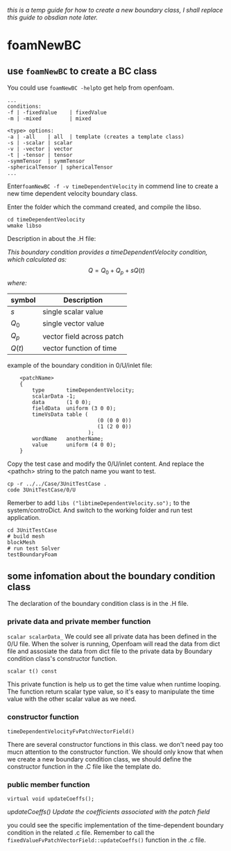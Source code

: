 *this is a temp guide for how to create a new boundary class, I shall replace this guide to obsdian note later.*
# foamNewBC

## use `foamNewBC` to create a BC class 
You could use  `foamNewBC -help`to get help from openfoam.
```
...
conditions:
-f | -fixedValue    | fixedValue
-m | -mixed         | mixed

<type> options:
-a | -all    | all  | template (creates a template class)
-s | -scalar | scalar
-v | -vector | vector
-t | -tensor | tensor
-symmTensor  | symmTensor
-sphericalTensor | sphericalTensor
...
```
Enter`foamNewBC -f -v timeDependentVelocity` in commend line  to create a new time dependent velocity boundary class.

Enter the folder which the command created, and compile the libso.
```shell
cd timeDependentVeolocity
wmake libso
```

Description in about the .H file:

*This boundary condition provides a timeDependentVelocity condition,*
*which calculated as:*
            $$Q = Q_{0} + Q_{p} + s Q(t)$$
*where:*

| symbol  | Description               |
| ------- | ------------------------- |
| $s$     | single scalar value       |
| $Q_{0}$ | single vector value       |
| $Q_{p}$ | vector field across patch |
| $Q(t)$  | vector function of time   |

example of the boundary condition in 0/U/inlet file:
```   
    <patchName>
    {
        type       timeDependentVelocity;
        scalarData -1;
        data       (1 0 0);
        fieldData  uniform (3 0 0);
        timeVsData table (
                             (0 (0 0 0))
                             (1 (2 0 0))
                          );
        wordName   anotherName;
        value      uniform (4 0 0); 
    }
```

Copy the test case and modify the 0/U/inlet content. 
And replace the \<pathch> string to the patch name you want to test.
```shell
cp -r ../../Case/3UnitTestCase .
code 3UnitTestCase/0/U
```
Remerber to add
`libs ("libtimeDependentVelocity.so");`
 to the system/controDict.
And switch to the working folder and run test application.

```shell
cd 3UnitTestCase
# build mesh
blockMesh
# run test Solver
testBoundaryFoam
```

## some infomation about the boundary condition class 

The declaration of the boundary condition class is in the .H file. 

### private data and private member function

`scalar scalarData_`
We could see all private data has been defined in the 0/U file. When the solver is running, Openfoam will read the data from dict file and assosiate the data from dict file to the private data by Boundary condition class's constructor function.

`scalar t() const`

This private function is help us to get the time value when runtime looping. The function return scalar type value, so it's easy to manipulate the time value with the other scalar value as we need.

### constructor function

`timeDependentVelocityFvPatchVectorField()`

There are several constructor functions in this class. we don't need pay too mucn attention to the constructor function. We should only know that when we create a new boundary condition class, we should define the constructor function in the .C file like the template do.

### public member function

`virtual void updateCoeffs();`


*updateCoeffs() Update the coefficients associated with the patch field*

you could see the specific implementation of the time-dependent boundary condition in the related .c file. Remember to call the `fixedValueFvPatchVectorField::updateCoeffs()` function in the .c file.